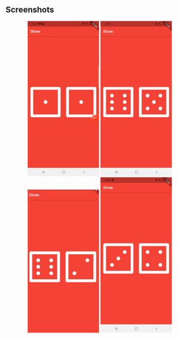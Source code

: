 ## Screenshots
<p align="center">
<img src="screenshots/screenrec.gif" width="38%">
<img src="screenshots/ss1.jpg" width="38%">
<img src="screenshots/ss2.jpg" width="38%" >
<img src="screenshots/ss3.jpg" width="38%" >
</p>
